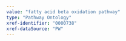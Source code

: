 ```yaml
---
value: "fatty acid beta oxidation pathway"
type: "Pathway Ontology"
xref-identifier: "0000738"
xref-dataSource: "PW"
---
```

